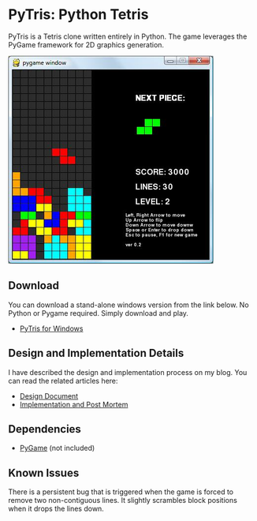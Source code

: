PyTris: Python Tetris
===

PyTris is a Tetris clone written entirely in Python. The game leverages the PyGame framework for 2D graphics generation.

![PyTris Screenshot](https://github.com/maciakl/Pytris/raw/master/screenshot.jpg)

Download
---

You can download a stand-alone windows version from the link below. No Python or Pygame required. Simply download and play.

  - [PyTris for Windows](https://github.com/downloads/maciakl/Pytris/PyTris.exe)

Design and Implementation Details
---

I have described the design and implementation process on my blog. You can read the related articles here:

  - [Design Document](http://www.terminally-incoherent.com/blog/2007/10/20/designing-a-tetris-clone-part-1/)
  - [Implementation and Post Mortem](http://www.terminally-incoherent.com/blog/2010/06/24/designing-a-tetris-clone-part-2/)

Dependencies
---

  - [PyGame](http://pygame.org/) (not included)


Known Issues
---

There is a persistent bug that is triggered when the game is forced to remove two non-contiguous lines. It slightly scrambles block positions when it drops the lines down.
